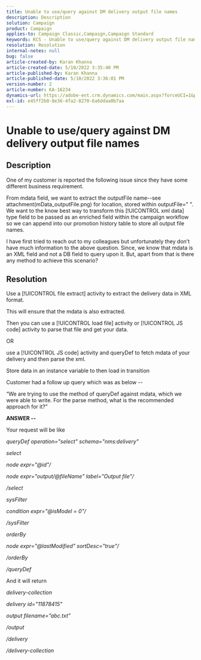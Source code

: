 ```yaml
---
title: Unable to use/query against DM delivery output file names
description: Description
solution: Campaign
product: Campaign
applies-to: Campaign Classic,Campaign,Campaign Standard
keywords: KCS - Unable to use/query against DM delivery output file names
resolution: Resolution
internal-notes: null
bug: false
article-created-by: Karan Khanna
article-created-date: 5/10/2022 3:35:40 PM
article-published-by: Karan Khanna
article-published-date: 5/10/2022 3:36:01 PM
version-number: 2
article-number: KA-16234
dynamics-url: https://adobe-ent.crm.dynamics.com/main.aspx?forceUCI=1&pagetype=entityrecord&etn=knowledgearticle&id=43c42ad4-76d0-ec11-a7b5-00224809c556
exl-id: e45ff2b0-8e36-4fa2-8270-6a6ddaa0b7aa
---
```

# Unable to use/query against DM delivery output file names

## Description


One of my customer is reported the following issue since they have some different business requirement.

From mdata field, we want to extract the outputFile name--see attachment(mData_outputFile.png) for location, stored within outputFile=" ". We want to the know best way to transform this [!UICONTROL xml data] type field to be passed as an enriched field within the campaign workflow so we can append into our promotion history table to store all output file names.

I have first tried to reach out to my colleagues but unfortunately they don’t have much information to the above question. Since, we know that mdata is an XML field and not a DB field to query upon it. But, apart from that is there any method to achieve this scenario?


## Resolution


Use a [!UICONTROL file extract] activity to extract the delivery data in XML format.



This will ensure that the mdata is also extracted.



Then you can use a [!UICONTROL load file] activity or [!UICONTROL JS code] activity to parse that file and get your data.



OR



use a [!UICONTROL JS code] activity and queryDef to fetch mdata of your delivery and then parse the xml.



Store data in an instance variable to then load in transition





Customer had a follow up query which was as below --

“We are trying to use the method of queryDef against mdata, which we were able to write. For the parse method, what is the recommended approach for it?”



<b>ANSWER --</b>

Your request will be like



*queryDef operation="select" schema="nms:delivery"*

*select*

*node expr="@id"/*

*node expr="output/@fileName" label="Output file"/*

*/select*

*sysFilter*

*condition expr="@isModel = 0"/*

*/sysFilter*

*orderBy*

*node expr="@lastModified" sortDesc="true"/*

*/orderBy*

*/queryDef*



And it will return

*delivery-collection*

*delivery id="11878415"*

*output filename=”abc.txt”*

*/output*

*/delivery*

*/delivery-collection*
